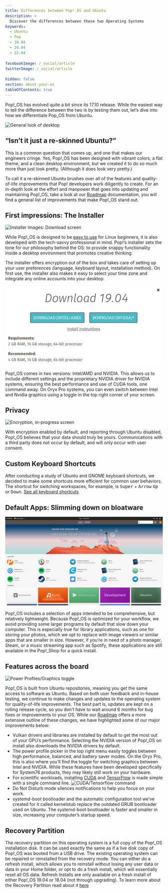 ```yaml
---
title: Differences between Pop!_OS and Ubuntu
description: >
  Discover the differences between these two Operating Systems
keywords:
  - Ubuntu
  - Pop
  - 18.04
  - 20.04
  - 22.04

facebookImage: /_social/article
twitterImage: /_social/article

hidden: false
section: about-your-os
tableOfContents: true
---
```


Pop!_OS has evolved quite a bit since its 17.10 release. While the easiest way to tell the difference between the two is by testing them out, let’s dive into how we differentiate Pop_OS from Ubuntu.

![General look of desktop](/images/difference-between-pop-ubuntu/pop-desktop-screenshot.png)

## “Isn’t it just a re-skinned Ubuntu?”

This is a common question that comes up, and one that makes our engineers cringe. Yes, Pop!_OS has been designed with vibrant colors, a flat theme, and a clean desktop environment, but we created it to do so much more than just look pretty. (Although it does look very pretty.)

To call it a re-skinned Ubuntu brushes over all of the features and quality-of-life improvements that Pop! developers work diligently to create. For an in-depth look at the effort and manpower that goes into updating and maintaining Pop!_OS, take a look at our [Roadmap](/articles/roadmap) documentation, you will find a general list of improvements that make Pop!_OS stand out.

## First impressions: The Installer

![Installer Images: Download screen](/images/difference-between-pop-ubuntu/Installer-Screenshot.png)

While Pop!_OS is designed to be [easy to use](https://www.forbes.com/sites/jasonevangelho/2018/11/14/a-linux-noob-reviews-the-pop_os-installer-from-system76/#144a421310d4) for Linux beginners, it is also developed with the tech-savvy professional in mind. Pop!’s installer sets the tone for our philosophy behind the OS: to provide snappy functionality inside a desktop environment that promotes creative thinking.

The installer offers encryption out of the box and takes care of setting up your user preferences (language, keyboard layout, installation method). On first use, the installer also makes it easy to select your time zone and integrate any online accounts into your desktop.

![Intel/AMD + NVIDIA](/images/difference-between-pop-ubuntu/intel-amd-nvidia-1904.png)

Pop!_OS comes in two versions: Intel/AMD and NVIDIA. This allows us to include different settings and the proprietary NVIDIA driver for NVIDIA systems, ensuring the best performance and use of CUDA tools, one command away. On Oryx Pro systems, you can even switch between Intel and Nvidia graphics using a toggle in the top right corner of your screen.

## Privacy

![Encryption, in-progress screen](/images/difference-between-pop-ubuntu/Encryption-Screenshot.png)

With encryption enabled by default, and reporting through Ubuntu disabled, Pop!_OS believes that your data should truly be yours. Communications with a third party does not occur by default, and will only occur with user consent.

## Custom Keyboard Shortcuts

After conducting a study of Ubuntu and GNOME keyboard shortcuts, we decided to make some shortcuts more efficient for common user behaviors. The shortcut for switching workspaces, for example, is <kbd>Super</kbd> + <kbd>Arrow</kbd> <kbd>Up</kbd> or <kbd>Down</kbd>.
[See all keyboard shortcuts](/articles/pop-keyboard-shortcuts/)

## Default Apps: Slimming down on bloatware

![Pop Shop](/images/difference-between-pop-ubuntu/pop-shop-screenshot.png)

Pop!_OS includes a selection of apps intended to be comprehensive, but relatively lightweight. Because Pop!_OS is optimized for your workflow, we avoid providing some larger programs by default that slow down your computer. This is especially true for library applications, such as one for storing your photos, which we opt to replace with image viewers or similar apps that are smaller in size. However, if you’re in need of a photo manager, Steam, or a music streaming app such as Spotify, these applications are still available in the Pop!_Shop for a quick install.

## Features across the board

![Power Profiles/Graphics toggle](/images/difference-between-pop-ubuntu/system-menu.png)

Pop!_OS is built from Ubuntu repositories, meaning you get the same access to software as Ubuntu. Based on both user feedback and in-house testing, we continue to make changes and updates to the operating system for quality-of-life improvements. The best part is, updates are kept on a rolling release cycle, so you don’t have to wait around 6 months for bug fixes or improvements to your OS. While our [Roadmap](/articles/roadmap) offers a more extensive outline of these changes, we have highlighted some of our major improvements below:

* Vulkan drivers and libraries are installed by default to get the most out of your GPU’s performance. Selecting the NVIDIA version of Pop!_OS on install also downloads the NVIDIA drivers by default.
* The power profile picker in the top right menu easily toggles between high performance, balanced, and battery saver modes. On the Oryx Pro, this is also where you’ll find the toggle for switching graphics between Intel and NVIDIA. While these features have been developed specifically for System76 products, they may likely still work on your hardware.
* For scientific workloads, installing [CUDA](/articles/cuda) and [TensorFlow](/articles/install-tensorflow) is made simple with a single command line.
 ![CUDA/Tensorflow command](/images/difference-between-pop-ubuntu/Tensorflow.png)
* Do Not Disturb mode silences notifications to help you focus on your work.
* systemd-boot bootloader and the automatic configuration tool we’ve created for it called kernelstub replace the outdated GRUB bootloader used on Ubuntu. The systemd-boot bootloader is faster and smaller in size, increasing your computer’s startup speed.

## Recovery Partition

The recovery partition on this operating system is a full copy of the Pop!_OS installation disk. It can be used exactly the same as if a live disk copy of Pop!_OS was booted from a USB drive. The existing operating system can be repaired or reinstalled from the recovery mode. You can either do a refresh install, which allows you to reinstall without losing any user data or data in your Home folder, or opt to do a fresh install, which will essentially reset all OS data. Refresh Installs are only available on a fresh install of either Pop!_OS 19.04 or 18.04 (not through upgrading). To learn more about the Recovery Partition read about it [here](/articles/pop-recovery/)
